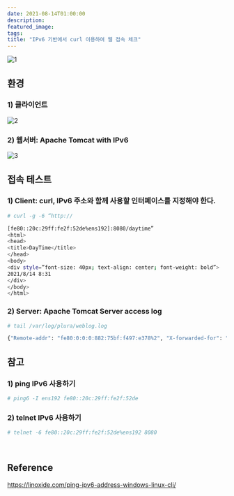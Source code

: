 ```yaml
---
date: 2021-08-14T01:00:00
description: 
featured_image: 
tags: 
title: "IPv6 기반에서 curl 이용하여 웹 접속 체크"
---
```


![1](https://github.com/user-attachments/assets/99bea80c-7c98-4748-923a-16d1fac782db)

## 환경

### 1) 클라이언트
![2](https://github.com/user-attachments/assets/13e531c9-31c0-4ca8-86b3-af23cffec45b)

### 2) 웹서버: Apache Tomcat with IPv6
![3](https://github.com/user-attachments/assets/77bb2979-9f47-48d4-aedc-e21bf4abff59)

## 접속 테스트

### 1) Client: curl, IPv6 주소와 함께 사용할 인터페이스를 지정해야 한다.

```bash
# curl -g -6 “http://

[fe80::20c:29ff:fe2f:52de%ens192]:8080/daytime”
<html>
<head>
<title>DayTime</title>
</head>
<body>
<div style=”font-size: 40px; text-align: center; font-weight: bold”>
2021/8/14 8:31
</div>
</body>
</html>
```

### 2) Server: Apache Tomcat Server access log

```bash
# tail /var/log/plura/weblog.log

{"Remote-addr": "fe80:0:0:0:882:75bf:f497:e378%2", "X-forwarded-for": "-", "Request-date": "14/Aug/2021:08:31:40.924 +0900", "Method": "GET", "Request": "GET /daytime HTTP/1.1", "Host": "172.16.0.230", "Uri": "/daytime", "Cookie": "-", "Refere": "-", "User-Agent": "curl/7.78.0", "Status": "200", "Resp-Content-Length": "159"}
```

## 참고

### 1) ping IPv6 사용하기

```bash
# ping6 -I ens192 fe80::20c:29ff:fe2f:52de
```

### 2) telnet IPv6 사용하기

```bash
# telnet -6 fe80::20c:29ff:fe2f:52de%ens192 8080
```

<br>

## Reference
https://linoxide.com/ping-ipv6-address-windows-linux-cli/
